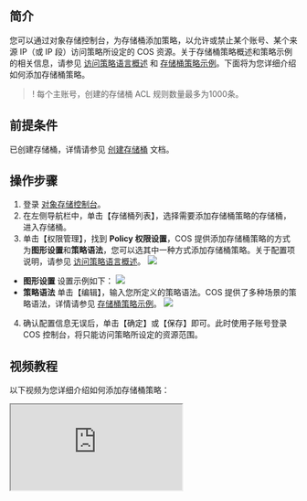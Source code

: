## 简介

您可以通过对象存储控制台，为存储桶添加策略，以允许或禁止某个账号、某个来源 IP（或 IP 段）访问策略所设定的 COS 资源。关于存储桶策略概述和策略示例的相关信息，请参见 [访问策略语言概述](https://cloud.tencent.com/document/product/436/18023) 和 [存储桶策略示例](https://cloud.tencent.com/document/product/436/18031)。下面将为您详细介绍如何添加存储桶策略。

>! 每个主账号，创建的存储桶 ACL 规则数量最多为1000条。

## 前提条件

已创建存储桶，详情请参见 [创建存储桶](https://cloud.tencent.com/document/product/436/13309) 文档。

## 操作步骤


1. 登录 [对象存储控制台](https://console.cloud.tencent.com/cos5)。
2. 在左侧导航栏中，单击【存储桶列表】，选择需要添加存储桶策略的存储桶，进入存储桶。
3. 单击【权限管理】，找到 **Policy 权限设置**，COS 提供添加存储桶策略的方式为**图形设置**和**策略语法**，您可以选其中一种方式添加存储桶策略。关于配置项说明，请参见 [访问策略语言概述](https://cloud.tencent.com/document/product/436/18023)。
   ![](https://main.qcloudimg.com/raw/d11f4144e22fe99a9ade962c0b4b834c.jpg)
 - **图形设置**
   设置示例如下：
   ![](https://main.qcloudimg.com/raw/c275e899249d2c157b74f6670c334b70.png)
 - **策略语法**
   单击【编辑】，输入您所定义的策略语法。COS 提供了多种场景的策略语法，详情请参见 [存储桶策略示例](https://cloud.tencent.com/document/product/436/18031)。
     ![](https://main.qcloudimg.com/raw/b4e280ccbd67b081dcb59c4039f4d3b0.png)
4. 确认配置信息无误后，单击【确定】或【保存】即可。此时使用子账号登录 COS 控制台，将只能访问策略所设定的资源范围。


## 视频教程

以下视频为您详细介绍如何添加存储桶策略：

<div class="doc-video-mod"><iframe src="https://cloud.tencent.com/edu/learning/quick-play/1824-20797?source=gw.doc.media&withPoster=1&notip=1"></iframe></div>
